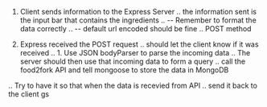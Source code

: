 1. Client sends information to the Express Server
  .. the information sent is the input bar that contains the ingredients
  .. -- Remember to format the data correctly 
  .. --   default url encoded should be fine
  .. POST method

2. Express received the POST request
  .. should let the client know if it was received
  .. 1. Use JSON bodyParser to parse the incoming data
  .. The server should then use that incoming data to form a query
  .. call the food2fork API and tell mongoose to store the data in MongoDB

  .. Try to have it so that when the data is recevied from API
    .. send it back to the client gs